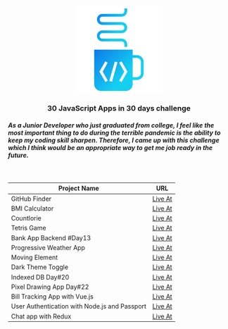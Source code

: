<p align="center">
  <img src='./assets/thongnguyen-logo-linear.svg' align="center" alt="My Logo">
</p>
<h3 align="center">30 JavaScript Apps in 30 days challenge</h3>
<h5>As a Junior Developer who just graduated from college, I feel like the most important thing to do during the terrible pandemic is the ability to keep my coding skill sharpen. Therefore, I came up with this challenge which I think would be an appropriate way to get me job ready in the future.</h5>
<br>
<table>
  <thead>
    <tr>
      <th>Project Name</th>
      <th>URL</th>
    </tr>
  </thead>
  <tbody>
    <tr>
      <td>GitHub Finder</td>
      <td><a href="https://github-finder-six.now.sh/" target="_blank" rel="noopener noreferrer">Live At</a></td>
    </tr>
    <tr>
	<td>BMI Calculator</td>
	<td><a href="https://bmi-calculator-eosin.now.sh/" target="_blank" rel="noopener noreferrer">Live At</a></td>
    </tr>
     <tr>
	<td>Countlorie</td>
	<td><a href="https://countlorie.now.sh" target="_blank" rel="noopener noreferrer">Live At</a></td>
    </tr>
     <tr>
	<td>Tetris Game</td>
	<td><a href="https://tetris-gilt.now.sh/" target="_blank" rel="noopener noreferrer">Live At</a></td>
    </tr>
    <tr>
	<td>Bank App Backend #Day13</td>
	<td><a href="https://github.com/tylrtnguyen/bank-app-backend" target="_blank" rel="noopener noreferrer">Live At</a></td>
    </tr>
    <tr>
        <td>Progressive Weather App</td>
        <td><a href="https://weather-app-gray.now.sh/" target="_blank" rel="noopener noreferrer">Live At</a></td>
    </tr>
    <tr>
        <td>Moving Element</td>
        <td><a href="https://codepen.io/thongnguyen17/pen/zYrxXqj" target="_blank" rel="noopener noreferrer">Live At</a></td>
    </tr>
    <tr>
        <td>Dark Theme Toggle</td>
        <td><a href="https://theme-and-hook.now.sh/" target="_blank" rel="noopener noreferrer">Live At</a></td>
    </tr>
    <tr>
	<td>Indexed DB Day#20</td>
	<td><a href="https://codepen.io/thongnguyen17/pen/qBZdwrE" target="_blank" rel="noopener noreferrer">Live At</a></td>
    </tr>
    <tr>
        <td>Pixel Drawing App Day#22</td>
        <td><a href="https://codesandbox.io/s/vue-pixel-drawing-forked-qibgp" target="_blank" rel="noopener noreferrer">Live At</a></td>
    </tr>
    <tr>
        <td>Bill Tracking App with Vue.js</td>
        <td><a href="https://codesandbox.io/s/vue-bill-tracking-m1b5q?file=/src/App.vue" target="_blank" rel="noopener noreferrer">Live At</a></td>
    </tr>
   <tr>
        <td>User Authentication with Node.js and Passport</td>
        <td><a href="https://github.com/tylrtnguyen/node-passport-authentication" target="_blank" rel="noopener noreferrer">Live At</a></td>
    </tr>
    <tr>
	    <td>Chat app with Redux</td>
	    <td><a href="https://github.com/tylrtnguyen/chat-app-with-redux" target="_blank" rel="noopener noreferrer">Live At</a></td>
    </tr>
  </tbody>
</table>

